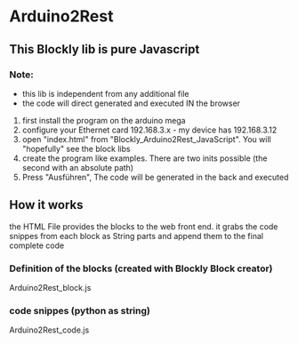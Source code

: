 # Arduino2Rest
## This Blockly lib is pure Javascript 
### Note: 
- this lib is independent from any additional file
- the code will direct generated and executed IN the browser

1) first install the program on the arduino mega
2) configure your Ethernet card 192.168.3.x - my device has 192.168.3.12
3) open "index.html" from "Blockly_Arduino2Rest_JavaScript". You will "hopefully" see the block libs
4) create the program like examples. There are two inits possible (the second with an absolute path)
5) Press "Ausführen", The code will be generated in the back and executed 

## How it works

the HTML File provides the blocks to the web front end.
it grabs the code snippes from each block as String parts and append them to the final complete code

### Definition of the blocks (created with Blockly Block creator)
Arduino2Rest_block.js

### code snippes (python as string)
Arduino2Rest_code.js
